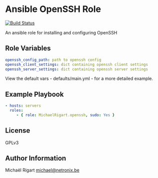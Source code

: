Ansible OpenSSH Role
=====================
[![Build Status](https://semaphoreci.com/api/v1/projects/2d3a0067-6709-4238-86e4-0025b4530141/461765/badge.svg)](https://semaphoreci.com/michaelrigart/ansible-role-openssh)

An ansible role for installing and configuring OpenSSH

Role Variables
--------------

```yaml
openssh_config_path: path to openssh config
openssh_client_settings: dict containing openssh client settings
openssh_server_settings: dict containing openssh server settings
```

View the default vars - defaults/main.yml - for a more detailed example.

Example Playbook
-------------------------

```yaml
- hosts: servers
  roles:
     - { role: MichaelRigart.openssh, sudo: Yes }
```

License
-------

GPLv3

Author Information
------------------

Michaël Rigart <michael@netronix.be>
